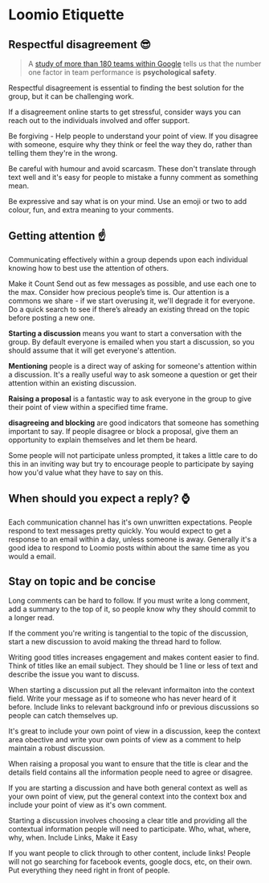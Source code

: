 # Loomio Etiquette


## Respectful disagreement 😎
> A [study of more than 180 teams within Google](https://rework.withgoogle.com/blog/five-keys-to-a-successful-google-team/) tells us that the number one factor in team performance is __psychological safety__.

Respectful disagreement is essential to finding the best solution for the group, but it can be challenging work.

If a disagreement online starts to get stressful, consider ways you can reach out to the individuals involved and offer support.

Be forgiving - Help people to understand your point of view. If you disagree with someone, esquire why they think or feel the way they do, rather than telling them they're in the wrong.

Be careful with humour and avoid scarcasm. These don't translate through text well and it's easy for people to mistake a funny comment as something mean.

Be expressive and say what is on your mind. Use an emoji or two to add colour, fun, and extra meaning to your comments.

## Getting attention ☝️
Communicating effectively within a group depends upon each individual knowing how to best use the attention of others.

Make it Count
Send out as few messages as possible, and use each one to the max. Consider how precious people’s time is. Our attention is a commons we share - if we start overusing it, we'll degrade it for everyone. Do a quick search to see if there’s already an existing thread on the topic before posting a new one.

__Starting a discussion__ means you want to start a conversation with the group.  By default everyone is emailed when you start a discussion, so you should assume that it will get everyone's attention. 

__Mentioning__ people is a direct way of asking for someone's attention within a discussion. It's a really useful way to ask someone a question or get their attention within an existing discussion.

__Raising a proposal__ is a fantastic way to ask everyone in the group to give their point of view within a specified time frame.

__disagreeing and blocking__ are good indicators that someone has something important to say. If people disagree or block a proposal, give them an opportunity to explain themselves and let them be heard.

Some people will not participate unless prompted, it takes a little care to do this in an inviting way but try to encourage people to participate by saying how you'd value what they have to say on this.

## When should you expect a reply? ⌚️
Each communication channel has it's own unwritten expectations. People respond to text messages pretty quickly. You would expect to get a response to an email within a day, unless someone is away. Generally it's a good idea to respond to Loomio posts within about the same time as you would a email.

## Stay on topic and be concise

Long comments can be hard to follow. If you must write a long comment, add a summary to the top of it, so people know why they should commit to a longer read.

If the comment you're writing is tangential to the topic of the discussion, start a new discussion to avoid making the thread hard to follow.

Writing good titles increases engagement and makes content easier to find. Think of titles like an email subject. They should be 1 line or less of text and describe the issue you want to discuss.

When starting a discussion put all the relevant informaiton into the context  field. Write your message as if to someone who has never heard of it before. Include links to relevant background info or previous discussions so people can catch themselves up.

It's great to include your own point of view in a discussion, keep the context area obective and write your own points of view as a comment to help maintain a robust discussion.

When raising a proposal you want to ensure that the title is clear and the details field contains all the information people need to agree or disagree.

If you are starting a discussion and have both general context as well as your own point of view, put the general context into the context box and include your point of view as it's own comment.

Starting a discussion involves choosing a clear title and providing all the contextual information people will need to participate. 
Who, what, where, why, when.
Include Links, Make it Easy

If you want people to click through to other content, include links! People will not go searching for facebook events, google docs, etc, on their own. Put everything they need right in front of people.



